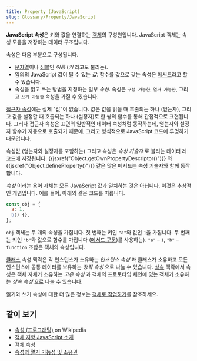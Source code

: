 ```yaml
---
title: Property (JavaScript)
slug: Glossary/Property/JavaScript
---
```


**JavaScript 속성**은 키와 값을 연결하는 [객체](/ko/docs/Web/JavaScript/Data_structures#objects)의 구성원입니다. JavaScript 객체는 속성 모음을 저장하는 데이터 구조입니다.

속성은 다음 부분으로 구성됩니다.

- [문자열](/ko/docs/Web/JavaScript/Reference/Global_Objects/String)이나 [심볼](/ko/docs/Web/JavaScript/Reference/Global_Objects/Symbol)인 _이름_ (_키_ 라고도 불리는).
- 임의의 JavaScript 값이 될 수 있는 _값_. 함수를 값으로 갖는 속성은 [메서드](/ko/docs/Glossary/Method)라고 할 수 있습니다.
- 속성을 읽고 쓰는 방법을 지정하는 일부 _속성_. 속성은 `구성 가능한`, `열거 가능한`, 그리고 `쓰기 가능한` 속성을 가질 수 있습니다.

[접근자 속성](/ko/docs/Web/JavaScript/Data_structures#accessor_property)에는 실제 "값"이 없습니다. 값은 값을 읽을 때 호출되는 하나 (얻는자), 그리고 값을 설정할 때 호출되는 하나 (설정자)로 한 쌍의 함수를 통해 간접적으로 표현됩니다. 그러나 접근자 속성은 표면의 일반적인 데이터 속성처럼 동작하는데, 얻는자와 설정자 함수가 자동으로 호출되기 때문에, 그리고 형식적으로 JavaScript 코드에 투명하기 때문입니다.

속성값 (얻는자와 설정자를 포함하는) 그리고 속성은 _속성 기술자_ 로 불리는 데이터 레코드에 저장됩니다. {{jsxref("Object.getOwnPropertyDescriptor()")}} 와 {{jsxref("Object.defineProperty()")}} 같은 많은 메서드는 속성 기술자와 함께 동작합니다.

_속성_ 이라는 용어 자체는 모든 JavaScript 값과 일치하는 것은 아닙니다. 이것은 추상적인 개념입니다. 예를 들어, 아래와 같은 코드를 따릅니다.

```js
const obj = {
  a: 1,
  b() {},
};
```

`obj` 객체는 두 개의 속성을 가집니다. 첫 번째는 키인 `"a"`와 값인 `1`을 가집니다. 두 번째는 키인 `"b"`와 값으로 함수를 가집니다 ([메서드 구문](/ko/docs/Web/JavaScript/Reference/Functions/Method_definitions))를 사용하는). `"a"` – `1`, `"b"` – `function` 조합은 객체의 속성입니다.

[클래스](/ko/docs/Web/JavaScript/Reference/Classes) 속성 맥락은 각 인스턴스가 소유하는 _인스턴스 속성_ 과 클래스가 소유하고 모든 인스턴스에 공통 데이터를 보유하는 _정적 속성_ 으로 나눌 수 있습니다. [상속](/ko/docs/Web/JavaScript/Inheritance_and_the_prototype_chain) 맥락에서 속성은 객체 자체가 소유하는 _고유 속성_ 과 객체의 프로토타입 체인에 있는 객체가 소유하는 _상속 속성_ 으로 나눌 수 있습니다.

읽기와 쓰기 속성에 대한 더 많은 정보는 [객체로 작업하기](/ko/docs/Web/JavaScript/Guide/Working_with_Objects)를 참조하세요.

## 같이 보기

- [속성 (프로그래밍)](<https://en.wikipedia.org/wiki/Property_(programming)>) on Wikipedia
- [객체 지향 JavaScript 소개](/ko/docs/Learn/JavaScript/Objects)
- [객체 속성](/ko/docs/Web/JavaScript/Data_structures#properties)
- [속성의 열거 가능성 및 소유권](/ko/docs/Web/JavaScript/Enumerability_and_ownership_of_properties)
